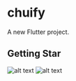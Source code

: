 # chuify

A new Flutter project.

## Getting Star


![alt text](https://github.com/Chayuga/login_and_signup/blob/master/images/chuify-login.PNG)
![alt text](https://github.com/Chayuga/login_and_signup/blob/master/images/chuify-signup.PNG)
